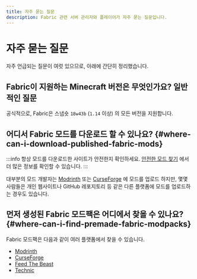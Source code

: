 ```yaml
---
title: 자주 묻는 질문
description: Fabric 관련 서버 관리자와 플레이어가 자주 묻는 질문입니다.
---
```


# 자주 묻는 질문

자주 언급되는 질문이 여럿 있으므로, 아래에 간단히 정리했습니다.

## Fabric이 지원하는 Minecraft 버전은 무엇인가요? 일반적인 질문

공식적으로, Fabric은 스냅숏 `18w43b` (`1.14` 이상) 의 모든 버전을 지원합니다.

## 어디서 Fabric 모드를 다운로드 할 수 있나요? {#where-can-i-download-published-fabric-mods}

:::info
항상 모드를 다운로드한 사이트가 안전한지 확인하세요. [안전한 모드 찾기](./finding-mods) 에서 더 많은 정보를 확인할 수 있습니다.
:::

대부분의 모드 개발자는 [Modrinth](https://modrinth.com/mods?g=categories:%27fabric%27) 또는 [CurseForge](https://www.curseforge.com/minecraft/search?class=mc-mods\&gameVersionTypeId=4) 에 모드를 업로드 하지만, 몇몇 사람들은 개인 웹사이트나 GitHub 레포지토리 등 같은 다른 플랫폼에 모드를 업로드하는 경우도 있습니다.

## 먼저 생성된 Fabric 모드팩은 어디에서 찾을 수 있나요? {#where-can-i-find-premade-fabric-modpacks}

Fabric 모드팩은 다음과 같이 여러 플랫폼에서 찾을 수 있습니다.

- [Modrinth](https://modrinth.com/modpacks?g=categories:%27fabric%27)
- [CurseForge](https://www.curseforge.com/minecraft/search?class=modpacks\\&gameVersionTypeId=4)
- [Feed The Beast](https://www.feed-the-beast.com/ftb-app)
- [Technic](https://www.technicpack.net/modpacks)
